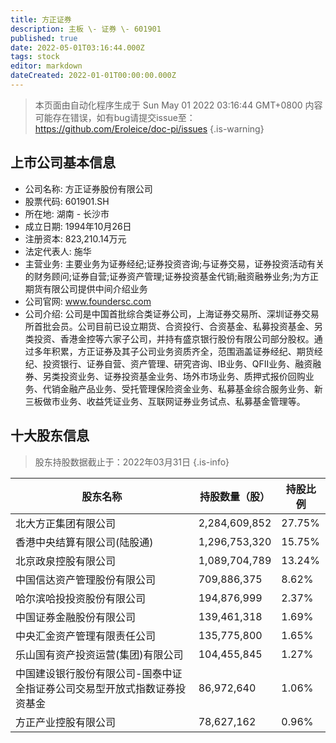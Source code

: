 ```yaml
---
title: 方正证券
description: 主板 \- 证券 \- 601901
published: true
date: 2022-05-01T03:16:44.000Z
tags: stock
editor: markdown
dateCreated: 2022-01-01T00:00:00.000Z
---
```


> 本页面由自动化程序生成于 Sun May 01 2022 03:16:44 GMT+0800
> 内容可能存在错误，如有bug请提交issue至：https://github.com/Eroleice/doc-pi/issues
{.is-warning}

## 上市公司基本信息
- 公司名称: 方正证券股份有限公司
- 股票代码: 601901.SH
- 所在地: 湖南 - 长沙市
- 成立日期: 1994年10月26日
- 注册资本: 823,210.14万元
- 法定代表人: 施华
- 主营业务: 主要业务为证券经纪;证券投资咨询;与证券交易，证券投资活动有关的财务顾问;证券自营;证券资产管理;证券投资基金代销;融资融券业务;为方正期货有限公司提供中间介绍业务
- 公司官网: www.foundersc.com
- 公司介绍: 公司是中国首批综合类证券公司，上海证券交易所、深圳证券交易所首批会员。公司目前已设立期货、合资投行、合资基金、私募投资基金、另类投资、香港金控等六家子公司，并持有盛京银行股份有限公司部分股权。通过多年积累，方正证券及其子公司业务资质齐全，范围涵盖证券经纪、期货经纪、投资银行、证券自营、资产管理、研究咨询、IB业务、QFII业务、融资融券、另类投资业务、证券投资基金业务、场外市场业务、质押式报价回购业务、代销金融产品业务、受托管理保险资金业务、私募基金综合服务业务、新三板做市业务、收益凭证业务、互联网证券业务试点、私募基金管理等。


## 十大股东信息
> 股东持股数据截止于：2022年03月31日
{.is-info}

| 股东名称 | 持股数量（股） | 持股比例 |
| --- | --- | --- |
| 北大方正集团有限公司 | 2,284,609,852 | 27.75% |
| 香港中央结算有限公司(陆股通) | 1,296,753,320 | 15.75% |
| 北京政泉控股有限公司 | 1,089,704,789 | 13.24% |
| 中国信达资产管理股份有限公司 | 709,886,375 | 8.62% |
| 哈尔滨哈投投资股份有限公司 | 194,876,999 | 2.37% |
| 中国证券金融股份有限公司 | 139,461,318 | 1.69% |
| 中央汇金资产管理有限责任公司 | 135,775,800 | 1.65% |
| 乐山国有资产投资运营(集团)有限公司 | 104,455,845 | 1.27% |
| 中国建设银行股份有限公司-国泰中证全指证券公司交易型开放式指数证券投资基金 | 86,972,640 | 1.06% |
| 方正产业控股有限公司 | 78,627,162 | 0.96% |




